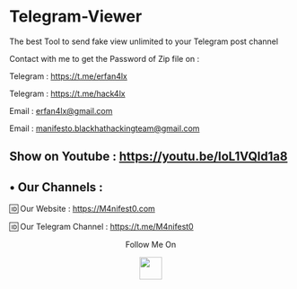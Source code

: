 # Telegram-Viewer
The best Tool to send fake view unlimited to your Telegram post channel

Contact with me to get the Password of Zip file on :

 Telegram : https://t.me/erfan4lx
 
 Telegram : https://t.me/hack4lx
 
 Email : erfan4lx@gmail.com
 
 Email : manifesto.blackhathackingteam@gmail.com
 
  ## Show on Youtube : https://youtu.be/IoL1VQld1a8
 
## • Our Channels : 

🆔 Our Website : https://M4nifest0.com

🆔 Our Telegram Channel : https://t.me/M4nifest0


<p align="center">
  Follow Me On
</p>
<p align="center">
  <a href="https://www.youtube.com/c/erfan4lx?sub_confirmation=1">
    <img src="https://www.iconsdb.com/icons/preview/black/youtube-4-xxl.png" width="40" height="40">
  </a>
</p>
